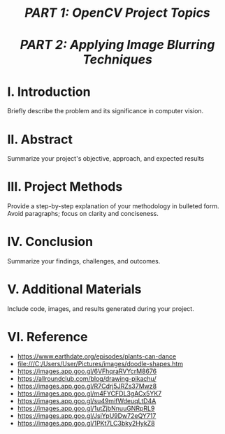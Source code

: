 # <p align="center">***PART 1: OpenCV Project Topics***</p>

# <p align="center">***PART 2: Applying Image Blurring Techniques***</p>

# I. Introduction
Briefly describe the problem and its significance in computer vision.

# II. Abstract
Summarize your project's objective, approach, and expected results

# III. Project Methods
Provide a step-by-step explanation of your methodology in bulleted form.
Avoid paragraphs; focus on clarity and conciseness.

# IV. Conclusion
Summarize your findings, challenges, and outcomes.

# V. Additional Materials
Include code, images, and results generated during your project.

# VI. Reference

- https://www.earthdate.org/episodes/plants-can-dance
- [file:///C:/Users/User/Pictures/images/doodle-shapes.htm](https://images.app.goo.gl/Jtzh1dhTjiUhu5oa8)
- https://images.app.goo.gl/6VFhqraRVYcrM8676
- https://allroundclub.com/blog/drawing-pikachu/
- https://images.app.goo.gl/R7Cdrj5JRZs37Mwz8
- https://images.app.goo.gl/m4FYCFDL3gACx5YK7
- https://images.app.goo.gl/su49mifWdeuqLtD4A
- https://images.app.goo.gl/1utZjbNnuuGNRpRL9
- https://images.app.goo.gl/JsiYpU9Dw72eQY717
- https://images.app.goo.gl/1PKt7LC3bky2HykZ8
